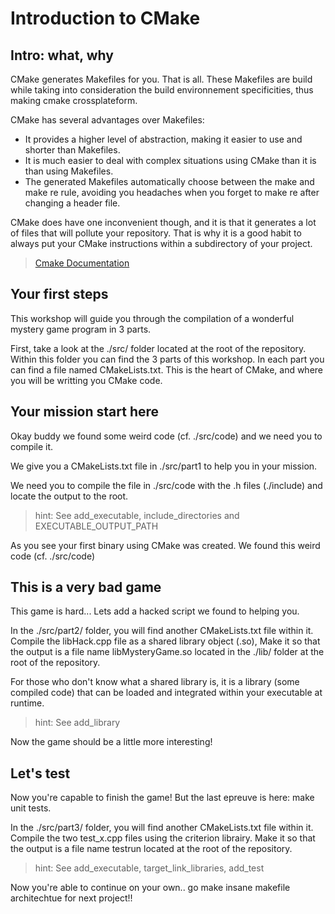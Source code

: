 # Introduction to CMake

## Intro: what, why

CMake generates Makefiles for you. That is all. These Makefiles are build while
taking into consideration the build environnement specificities, thus making
cmake crossplateform.

CMake has several advantages over Makefiles:
 - It provides a higher level of abstraction, making it easier to use and shorter
than Makefiles.
 - It is much easier to deal with complex situations using CMake than it is than
using Makefiles.
 - The generated Makefiles automatically choose between the make and make re rule,
avoiding you headaches when you forget to make re after changing a header file.

CMake does have one inconvenient though, and it is that it generates a lot of files
that will pollute your repository. That is why it is a good habit to always put
your CMake instructions within a subdirectory of your project.

> [Cmake Documentation](https://cmake.org/cmake/help/latest/guide/tutorial/A%20Basic%20Starting%20Point.html)

## Your first steps

This workshop will guide you through the compilation of a wonderful mystery game
program in 3 parts.

First, take a look at the ./src/ folder located at the root of the repository.
Within this folder you can find the 3 parts of this workshop.
In each part you can find a file named CMakeLists.txt. This is the heart of CMake, and where you will be writting you CMake code.


## Your mission start here
Okay buddy we found some weird code (cf. ./src/code) and we need you to compile it.

We give you a CMakeLists.txt file in ./src/part1 to help you in your mission.

We need you to compile the file in ./src/code with the .h files (./include) and locate the output to the root.

> hint: See add_executable, include_directories and EXECUTABLE_OUTPUT_PATH

As you see your first binary using CMake was created. We found this weird code (cf. ./src/code)


## This is a very bad game

This game is hard... Lets add a hacked script we found to helping you.

In the ./src/part2/ folder, you will find another CMakeLists.txt file within it. Compile the libHack.cpp file as a shared library object (.so),
Make it so that the output is a file name libMysteryGame.so located in the ./lib/
folder at the root of the repository.

For those who don't know what a shared library is, it is a library (some compiled code) that can be loaded and integrated within your executable at runtime.

> hint: See add_library

Now the game should be a little more interesting!

## Let's test

Now you're capable to finish the game! But the last epreuve is here: make unit tests.

In the ./src/part3/ folder, you will find another CMakeLists.txt file within it. Compile the two test_x.cpp files using the criterion librairy. Make it so that the output is a file name testrun located at the root of the repository.

> hint: See add_executable, target_link_libraries, add_test

Now you're able to continue on your own.. go make insane makefile architechtue for next project!!
